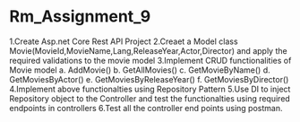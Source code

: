 # Rm_Assignment_9

1.Create Asp.net Core Rest API Project
2.Creaet a Model class Movie(MovieId,MovieName,Lang,ReleaseYear,Actor,Director) and apply the required validations to the movie model
3.Implement CRUD functionalities of Movie model
	a. AddMovie()
	b. GetAllMovies()
	c. GetMovieByName()
	d. GetMoviesByActor()
	e. GetMoviesByReleaseYear()
	f. GetMoviesByDirector()
4.Implement above functionalties using Repository Pattern
5.Use DI to inject Repository object to the Controller and test the functionalties using required endpoints in controllers
6.Test all the controller end points using postman.
